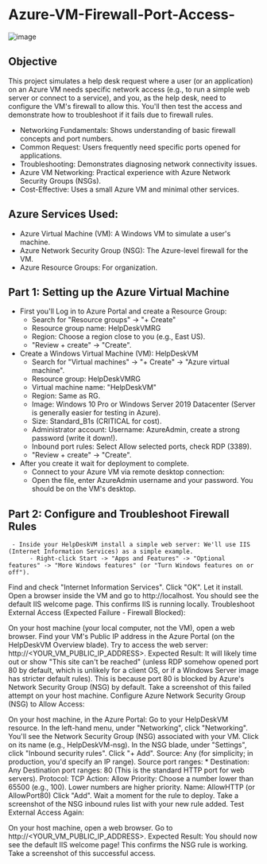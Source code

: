 # Azure-VM-Firewall-Port-Access-



![image](https://github.com/user-attachments/assets/6c36f9e7-7d44-4ad6-82d2-884cba816a1e)

<h2> Objective </h2>


 This project simulates a help desk request where a user (or an application) on an Azure VM needs specific network access (e.g., to run a simple web server or connect to a service), and you, as the help desk, need to configure the VM's firewall to allow this. You'll then test the access and demonstrate how to troubleshoot if it fails due to firewall rules.






- Networking Fundamentals: Shows understanding of basic firewall concepts and port numbers.
- Common Request: Users frequently need specific ports opened for applications.
- Troubleshooting: Demonstrates diagnosing network connectivity issues.
- Azure VM Networking: Practical experience with Azure Network Security Groups (NSGs).
- Cost-Effective: Uses a small Azure VM and minimal other services.


<h2>Azure Services Used: </h2>

- Azure Virtual Machine (VM): A Windows VM to simulate a user's machine.
- Azure Network Security Group (NSG): The Azure-level firewall for the VM.
- Azure Resource Groups: For organization.







<h2>Part 1: Setting up the Azure Virtual Machine </h2>



- First you'll Log in to Azure Portal and create a Resource Group: 
    - Search for "Resource groups" -> "+ Create"
    - Resource group name: HelpDeskVMRG
    - Region: Choose a region close to you (e.g., East US).
    - "Review + create" -> "Create".
- Create a Windows Virtual Machine (VM): HelpDeskVM
    - Search for "Virtual machines" -> "+ Create" -> "Azure virtual machine".
    - Resource group: HelpDeskVMRG
    - Virtual machine name: "HelpDeskVM"
    - Region: Same as RG.
    - Image: Windows 10 Pro or Windows Server 2019 Datacenter (Server is generally easier for testing in Azure).
    - Size: Standard_B1s (CRITICAL for cost).
    - Administrator account: Username: AzureAdmin, create a strong password (write it down!).
    - Inbound port rules: Select Allow selected ports, check RDP (3389).
    - "Review + create" -> "Create".
 - After you create it wait for deployment to complete.
    - Connect to your Azure VM via remote desktop connection:
    - Open the file, enter AzureAdmin username and your password. You should be on the VM's desktop.


<h2>Part 2: Configure and Troubleshoot Firewall Rules</h2>


     - Inside your HelpDeskVM install a simple web server: We'll use IIS (Internet Information Services) as a simple example.
          - Right-click Start -> "Apps and Features" -> "Optional features" -> "More Windows features" (or "Turn Windows features on or off").
Find and check "Internet Information Services". Click "OK". Let it install.
Open a browser inside the VM and go to http://localhost. You should see the default IIS welcome page. This confirms IIS is running locally.
Troubleshoot External Access (Expected Failure - Firewall Blocked):

On your host machine (your local computer, not the VM), open a web browser.
Find your VM's Public IP address in the Azure Portal (on the HelpDeskVM Overview blade).
Try to access the web server: http://<YOUR_VM_PUBLIC_IP_ADDRESS>.
Expected Result: It will likely time out or show "This site can't be reached" (unless RDP somehow opened port 80 by default, which is unlikely for a client OS, or if a Windows Server image has stricter default rules). This is because port 80 is blocked by Azure's Network Security Group (NSG) by default. Take a screenshot of this failed attempt on your host machine.
Configure Azure Network Security Group (NSG) to Allow Access:

On your host machine, in the Azure Portal:
Go to your HelpDeskVM resource.
In the left-hand menu, under "Networking", click "Networking".
You'll see the Network Security Group (NSG) associated with your VM. Click on its name (e.g., HelpDeskVM-nsg).
In the NSG blade, under "Settings", click "Inbound security rules".
Click "+ Add".
Source: Any (for simplicity; in production, you'd specify an IP range).
Source port ranges: *
Destination: Any
Destination port ranges: 80 (This is the standard HTTP port for web servers).
Protocol: TCP
Action: Allow
Priority: Choose a number lower than 65500 (e.g., 100). Lower numbers are higher priority.
Name: AllowHTTP (or AllowPort80)
Click "Add".
Wait a moment for the rule to deploy. Take a screenshot of the NSG inbound rules list with your new rule added.
Test External Access Again:

On your host machine, open a web browser.
Go to http://<YOUR_VM_PUBLIC_IP_ADDRESS>.
Expected Result: You should now see the default IIS welcome page! This confirms the NSG rule is working. Take a screenshot of this successful access.

